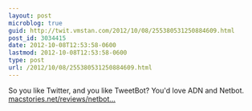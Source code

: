 ```yaml
---
layout: post
microblog: true
guid: http://twit.vmstan.com/2012/10/08/255380531250884609.html
post_id: 3034415
date: 2012-10-08T12:53:58-0600
lastmod: 2012-10-08T12:53:58-0600
type: post
url: /2012/10/08/255380531250884609.html
---
```

So you like Twitter, and you like TweetBot? You'd love ADN and Netbot. <a href="http://www.macstories.net/reviews/netbot-tweetbot-reborn-for-app-net/">macstories.net/reviews/netbot…</a>
